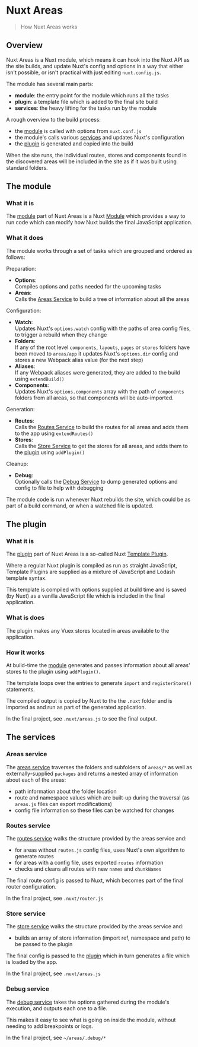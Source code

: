 # Nuxt Areas

> How Nuxt Areas works

## Overview

Nuxt Areas is a Nuxt module, which means it can hook into the Nuxt API as the site builds, and update Nuxt's config and options in a way that either isn't possible, or isn't practical with just editing `nuxt.config.js`.

The module has several main parts:

- **module**: the entry point for the module which runs all the tasks 
- **plugin**: a template file which is added to the final site build
- **services**: the heavy lifting for the tasks run by the module 

A rough overview to the build process:

- the [module](#the-module) is called with options from `nuxt.conf.js`
- the module's calls various [services](#the-services) and updates Nuxt's configuration
- the [plugin](#the-plugin) is generated and copied into the build

When the site runs, the individual routes, stores and components found in the discovered areas will be included in the site as if it was built using standard folders.

## The module

### What it is

The [module](./module.js) part of Nuxt Areas is a Nuxt [Module](https://nuxtjs.org/docs/directory-structure/modules) which provides a way to run code which can modify how Nuxt builds the final JavaScript application.

### What it does

The module works through a set of tasks which are grouped and ordered as follows:

Preparation:

- **Options**:<br>
  Compiles options and paths needed for the upcoming tasks
- **Areas**:<br>
  Calls the [Areas Service](#areas-service) to build a tree of information about all the areas

Configuration:

- **Watch**:<br>
  Updates Nuxt's `options.watch` config with the paths of area config files, to trigger a rebuild when they change
- **Folders**:<br>
  If any of the root level `components`, `layouts`, `pages` or `stores` folders have been moved to `areas/app` it updates Nuxt's `options.dir` config and stores a new Webpack alias value (for the next step)
- **Aliases**:<br>
  If any Webpack aliases were generated, they are added to the build using `extendBuild()`
- **Components**:<br>
  Updates Nuxt's `options.components` array with the path of `components` folders from all areas, so that components will be auto-imported.

Generation:

- **Routes**:<br>
  Calls the [Routes Service](#routes-service) to build the routes for all areas and adds them to the app using `extendRoutes()` 
- **Stores**:<br>
  Calls the [Store Service](#store-service) to get the stores for all areas, and adds them to the [plugin](#the-plugin) using `addPlugin()`

Cleanup:

- **Debug**:<br>
  Optionally calls the [Debug Service](#debug-service) to dump generated options and config to file to help with debugging

The module code is run whenever Nuxt rebuilds the site, which could be as part of a build command, or when a watched file is updated.


## The plugin

### What it is

The [plugin](./plugin.js) part of Nuxt Areas is a so-called Nuxt [Template Plugin](https://nuxtjs.org/docs/directory-structure/modules#template-plugins).

Where a regular Nuxt plugin is compiled as run as straight JavaScript, Template Plugins are supplied as a mixture of JavaScript and Lodash template syntax.

This template is compiled with options supplied at build time and is saved (by Nuxt) as a vanilla JavaScript file which is included in the final application.

### What is does

The plugin makes any Vuex stores located in areas available to the application.

### How it works

At build-time the [module](#the-module) generates and passes information about all areas' stores to the plugin using `addPlugin()`.

The template loops over the entries to generate `import` and `registerStore()` statements.

The compiled output is copied by Nuxt to the the `.nuxt` folder and is imported as and run as part of the generated application.

In the final project, see `.nuxt/areas.js` to see the final output.

## The services

### Areas service

The [areas service](./services/areas.js) traverses the folders and subfolders of `areas/*` as well as externally-supplied `packages` and returns a nested array of information about each of the areas:

- path information about the folder location
- route and namespace values which are built-up during the traversal (as `areas.js` files can export modifications)
- config file information so these files can be watched for changes

### Routes service

The [routes service](./services/routes.js) walks the structure provided by the areas service and:

- for areas without `routes.js` config files, uses Nuxt's own algorithm to generate routes
- for areas with a config file, uses exported  `routes` information
- checks and cleans all routes with new `names` and `chunkNames`

The final route config is passed to Nuxt, which becomes part of the final router configuration.

In the final project, see `.nuxt/router.js`

### Store service

The [store service](./services/store.js) walks the structure provided by the areas service and:

- builds an array of store information (import ref, namespace and path) to be passed to the plugin

The final config is passed to the [plugin](#the-plugin) which in turn generates a file which is loaded by the app.

In the final project, see `.nuxt/areas.js`

### Debug service

The [debug service](./services/debug.js) takes the options gathered during the module's execution, and outputs each one to a file.

This makes it easy to see what is going on inside the module, without needing to add breakpoints or logs.

In the final project, see `~/areas/.debug/*`
